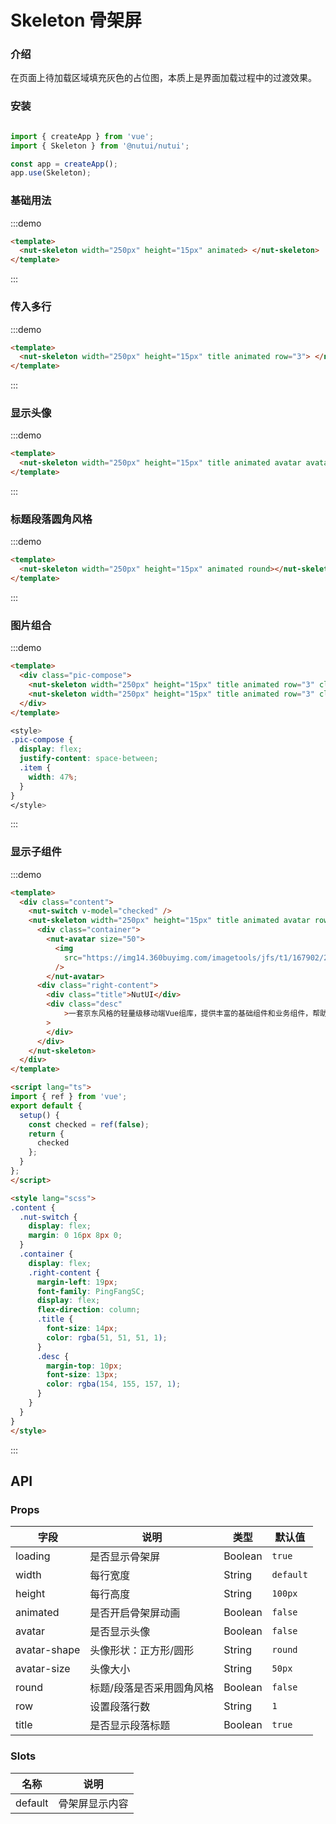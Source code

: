 # Skeleton 骨架屏

### 介绍

在页面上待加载区域填充灰色的占位图，本质上是界面加载过程中的过渡效果。

### 安装

```javascript

import { createApp } from 'vue';
import { Skeleton } from '@nutui/nutui';

const app = createApp();
app.use(Skeleton);

```


### 基础用法

:::demo
```html
<template>
  <nut-skeleton width="250px" height="15px" animated> </nut-skeleton>
</template>

```
:::

### 传入多行

:::demo
```html
<template>
  <nut-skeleton width="250px" height="15px" title animated row="3"> </nut-skeleton>
</template>

```
:::


### 显示头像

:::demo
```html
<template>
  <nut-skeleton width="250px" height="15px" title animated avatar avatarSize="100px" row="3"> </nut-skeleton>
</template>
```
:::


### 标题段落圆角风格

:::demo
```html
<template>
  <nut-skeleton width="250px" height="15px" animated round></nut-skeleton>
</template>
```
:::

### 图片组合

:::demo
```html
<template>
  <div class="pic-compose">
    <nut-skeleton width="250px" height="15px" title animated row="3" class="item"> </nut-skeleton>
    <nut-skeleton width="250px" height="15px" title animated row="3" class="item"> </nut-skeleton>
  </div>
</template>
```
```css
<style>
.pic-compose {
  display: flex;
  justify-content: space-between;
  .item {
    width: 47%;
  }
}
</style>
```
:::

### 显示子组件

:::demo
```html
<template>
  <div class="content">
    <nut-switch v-model="checked" />
    <nut-skeleton width="250px" height="15px" title animated avatar row="3" :loading="!checked">
      <div class="container">
        <nut-avatar size="50">
          <img
            src="https://img14.360buyimg.com/imagetools/jfs/t1/167902/2/8762/791358/603742d7E9b4275e3/e09d8f9a8bf4c0ef.png"
          />
        </nut-avatar>
      <div class="right-content">
        <div class="title">NutUI</div>
        <div class="desc"
            >一套京东风格的轻量级移动端Vue组库，提供丰富的基础组件和业务组件，帮助开发者快速搭建移动应用。</div
        >
        </div>
      </div>
    </nut-skeleton>
  </div>
</template>

<script lang="ts">
import { ref } from 'vue';
export default {
  setup() {
    const checked = ref(false);
    return {
      checked
    };
  }
};
</script>

<style lang="scss">
.content {
  .nut-switch {
    display: flex;
    margin: 0 16px 8px 0;
  }
  .container {
    display: flex;
    .right-content {
      margin-left: 19px;
      font-family: PingFangSC;
      display: flex;
      flex-direction: column;
      .title {
        font-size: 14px;
        color: rgba(51, 51, 51, 1);
      }
      .desc {
        margin-top: 10px;
        font-size: 13px;
        color: rgba(154, 155, 157, 1);
      }
    }
  }
}
</style>

```
:::




## API
### Props

| 字段       | 说明                                             | 类型    | 默认值    |
|------------|-------------------------------------------------|---------|----------|
| loading    | 是否显示骨架屏                                    | Boolean | `true`    | 
| width       | 每行宽度                                        | String  | `default` |
| height      | 每行高度                                        | String  | `100px`   |
| animated    | 是否开启骨架屏动画                                | Boolean  | `false`  |
| avatar      | 是否显示头像                                     | Boolean | `false`   |
| avatar-shape      | 头像形状：正方形/圆形                        | String | `round`   |
| avatar-size       | 头像大小                                   | String | `50px`    |
| round  | 标题/段落是否采用圆角风格                                | Boolean | `false`  |
| row    | 设置段落行数                                           | String | `1`       |
| title  | 是否显示段落标题                                        | Boolean | `true`   |


### Slots

| 名称    | 说明           |
|---------|---------------|
| default | 骨架屏显示内容  |

